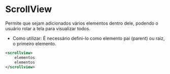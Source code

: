# ScrollView

Permite que sejam adicionados vários elementos dentro dele, podendo o usuário rolar a tela para visualizar todos.

- Como utilizar: É necessário defini-lo como elemento pai (parent) ou raiz, o primeiro elemento.

~~~ xml
<scrollview>
    elementos
    elementos
</scrollview>